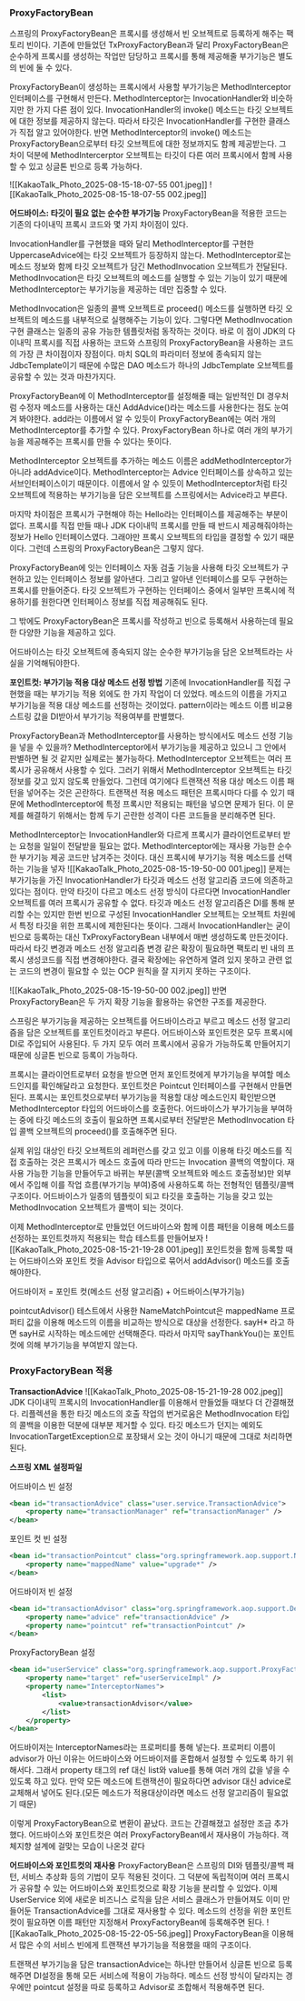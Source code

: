 
### ProxyFactoryBean
스프링의 ProxyFactoryBean은 프록시를 생성해서 빈 오브젝트로 등록하게 해주는 팩토리 빈이다.
기존에 만들었던 TxProxyFactoryBean과 달리 ProxyFactoryBean은 순수하게 프록시를 생성하는 작업만 담당하고
프록시를 통해 제공해줄 부가기능은 별도의 빈에 둘 수 있다.

ProxyFactoryBean이 생성하는 프록시에서 사용할 부가기능은 MethodInterceptor 인터페이스를 구현해서 만든다.
MethodInterceptor는 InvocationHandler와 비슷하지만 한 가지 다른 점이 있다.
InvocationHandler의 invoke() 메소드는 타깃 오브젝트에 대한 정보를 제공하지 않는다. 따라서 타깃은 InvocationHandler를 구현한 클래스가 직접 알고 있어야한다.
반면 MethodInterceptor의 invoke() 메소드는 ProxyFactoryBean으로부터 타깃 오브젝트에 대한 정보까지도 함께 제공받는다.
그 차이 덕분에 MethodIntercerptor 오브젝트는 타깃이 다른 여러 프록시에서 함께 사용할 수 있고 싱글톤 빈으로 등록 가능하다.

![[KakaoTalk_Photo_2025-08-15-18-07-55 001.jpeg]]
![[KakaoTalk_Photo_2025-08-15-18-07-55 002.jpeg]]

**어드바이스: 타깃이 필요 없는 순수한 부가기능**
ProxyFactoryBean을 적용한 코드는 기존의 다이내믹 프록시 코드와 몇 가지 차이점이 있다.

InvocationHandler를 구현했을 때와 달리 MethodInterceptor를 구현한 UppercaseAdvice에는 타깃 오브젝트가 등장하지 않는다.
MethodInterceptor로는 메소드 정보와 함께 타깃 오브젝트가 담긴 MethodInvocation 오브젝트가 전달된다.
MethodInvocation은 타깃 오브젝트의 메소드를 실행할 수 있는 기능이 있기 때문에 MethodInterceptor는 부가기능을 제공하는 데만 집중할 수 있다.

MethodInvocation은 일종의 콜백 오브젝트로 proceed() 메소드를 실행하면 타깃 오브젝트의 메소드를 내부적으로 실행해주는 기능이 있다.
그렇다면 MethodInvocation 구현 클래스는 일종의 공유 가능한 템플릿처럼 동작하는 것이다.
바로 이 점이 JDK의 다이내믹 프록시를 직접 사용하는 코드와 스프링의 ProxyFactoryBean을 사용하는 코드의 가장 큰 차이점이자 장점이다.
마치 SQL의 파라미터 정보에 종속되지 않는 JdbcTemplate이기 때문에 수많은 DAO 메소드가 하나의 JdbcTemplate 오브젝트를 공유할 수 있는 것과 마찬가지다.

ProxyFactoryBean에 이 MethodInterceptor를 설정해줄 때는 일반적인 DI 경우처럼 수정자 메소드를 사용하는 대신
AddAdvice()라는 메소드를 사용한다는 점도 눈여겨 봐야한다.
add라는 이름에서 알 수 있듯이 ProxyFactoryBean에는 여러 개의 MethodInterceptor를 추가할 수 있다.
ProxyFactoryBean 하나로 여러 개의 부가기능을 제공해주는 프록시를 만들 수 있다는 뜻이다.

MethodInterceptor 오브젝트를 추가하는 메소드 이름은 addMethodInterceptor가 아니라 addAdvice이다.
MethodInterceptor는 Advice 인터페이스를 상속하고 있는 서브인터페이스이기 때문이다.
이름에서 알 수 있듯이 MethodInterceptor처럼 타깃 오브젝트에 적용하는 부가기능을 담은 오브젝트를 스프링에서는 Advice라고 부른다.

마지막 차이점은 프록시가 구현해야 하는 Hello라는 인터페이스를 제공해주는 부분이 없다.
프록시를 직접 만들 때나 JDK 다이내믹 프록시를 만들 때 반드시 제공해줘야하는 정보가 Hello 인터페이스였다.
그래야만 프록시 오브젝트의 타입을 결정할 수 있기 때문이다.
그런데 스프링의 ProxyFactoryBean은 그렇지 않다.

ProxyFactoryBean에 잇는 인터페이스 자동 검출 기능을 사용해 타깃 오브젝트가 구현하고 있는 인터페이스 정보를 알아낸다.
그리고 알아낸 인터페이스를 모두 구현하는 프록시를 만들어준다.
타깃 오브젝트가 구현하는 인터페이스 중에서 일부만 프록시에 적용하기를 원한다면 인터페이스 정보를 직접 제공해줘도 된다.

그 밖에도 ProxyFactoryBean은 프록시를 작성하고 빈으로 등록해서 사용하는데 필요한 다양한 기능을 제공하고 있다.

어드바이스는 타깃 오브젝트에 종속되지 않는 순수한 부가기능을 담은 오브젝트라는 사실을 기억해둬야한다.

**포인트컷: 부가기능 적용 대상 메소드 선정 방법**
기존에 InvocationHandler를 직접 구현했을 때는 부가기능 적용 외에도 한 가지 작업이 더 있었다.
메소드의 이름을 가지고 부가기능을 적용 대상 메소드를 선정하는 것이었다.
pattern이라는 메소드 이름 비교용 스트링 값을 DI받아서 부가기능 적용여부를 판별했다.

ProxyFactoryBean과 MethodInterceptor를 사용하는 방식에서도 메소드 선정 기능을 넣을 수 있을까?
MethodInterceptor에서 부가기능을 제공하고 있으니 그 안에서 판별하면 될 것 같지만 실제로는 불가능하다.
MethodInterceptor 오브젝트는 여러 프록시가 공유해서 사용할 수 있다. 그러기 위해서 MethodInterceptor 오브젝트는 타깃 정보를 갖고 있지 않도록 만들었다.
그런데 여기에다 트랜잭션 적용 대상 메소드 이름 패턴을 넣어주는 것은 곤란하다.
트랜잭션 적용 메소드 패턴은 프록시마다 다를 수 있기 때문에 MethodInterceptor에 특정 프록시만 적용되는 패턴을 넣으면 문제가 된다.
이 문제를 해결하기 위해서는 함께 두기 곤란한 성격이 다른 코드들을 분리해주면 된다.

MethodInterceptor는 InvocationHandler와 다르게 프록시가 클라이언트로부터 받는 요청을 일일이 전달받을 필요는 없다.
MethodInterceptor에는 재사용 가능한 순수한 부가기능 제공 코드만 남겨주는 것이다.
대신 프록시에 부가기능 적용 메소드를 선택하는 기능을 넣자
![[KakaoTalk_Photo_2025-08-15-19-50-00 001.jpeg]]
문제는 부가기능을 가진 InvocationHandler가 타깃과 메소드 선정 알고리즘 코드에 의존하고 있다는 점이다.
만약 타깃이 다르고 메소드 선정 방식이 다르다면 InvocationHandler 오브젝트를 여러 프록시가 공유할 수 없다.
타깃과 메소드 선정 알고리즘은 DI를 통해 분리할 수는 있지만 한번 빈으로 구성된 InvocationHandler 오브젝트는
오브젝트 차원에서 특정 타깃을 위한 프록시에 제한된다는 뜻이다.
그래서 InvocationHandler는 굳이 빈으로 등록하는 대신 TxProxyFactoryBean 내부에서 매번 생성하도록 만든것이다.
따라서 타깃 변경과 메소드 선정 알고리즘 변경 같은 확장이 필요하면 팩토리 빈 내의 프록시 생성코드를 직접 변경해야한다.
결국 확장에는 유연하게 열려 있지 못하고 관련 없는 코드의 변경이 필요할 수 있는 OCP 원칙을 잘 지키지 못하는 구조이다.

![[KakaoTalk_Photo_2025-08-15-19-50-00 002.jpeg]]
반면 ProxyFactoryBean은 두 가지 확장 기능을 활용하는 유연한 구조를 제공한다.

스프링은 부가기능을 제공하는 오브젝트를 어드바이스라고 부르고 메소드 선정 알고리즘을 담은 오브젝트를 포인트컷이라고 부른다.
어드바이스와 포인트컷은 모두 프록시에 DI로 주입되어 사용된다. 두 가지 모두 여러 프록시에서 공유가 가능하도록 만들어지기 때문에 싱글톤 빈으로 등록이 가능하다.

프록시는 클라이언트로부터 요청을 받으면 먼저 포인트컷에게 부가기능을 부여할 메소드인지를 확인해달라고 요청한다.
포인트컷은 Pointcut 인터페이스를 구현해서 만들면 된다.
프록시는 포인트컷으로부터 부가기능을 적용할 대상 메소드인지 확인받으면 MethodInterceptor 타입의 어드바이스를 호출한다.
어드바이스가 부가기능을 부여하는 중에 타깃 메소드의 호출이 필요하면 프록시로부터 전달받은 MethodInvocation 타입 콜백 오브젝트의 proceed()를 호출해주면 된다.

실제 위임 대상인 타깃 오브젝트의 레퍼런스를 갖고 있고 이를 이용해 타깃 메소드를 직접 호출하는 것은 프록시가 메소드 호출에 따라 만드는 Invocation 콜백의 역할이다.
재사용 가능한 기능을 만들어두고 바뀌는 부분(콜백 오브젝트와 메소드 호출정보)만 외부에서 주입해 이를 작업 흐름(부가기능 부여)중에 사용하도록 하는
전형적인 템플릿/콜백 구조이다.
어드바이스가 일종의 템플릿이 되고 타깃을 호출하는 기능을 갖고 있는 MethodInvocation 오브젝트가 콜백이 되는 것이다.

이제 MethodInterceptor로 만들었던 어드바이스와 함께 이름 패턴을 이용해 메소드를 선정하는 포인트컷까지 적용되는 학습 테스트를 만들어보자
![[KakaoTalk_Photo_2025-08-15-21-19-28 001.jpeg]]
포인트컷을 함께 등록할 때는 어드바이스와 포인트 컷을 Advisor 타입으로 묶어서 addAdvisor() 메소드를 호출해야한다.

어드바이저 = 포인트 컷(메소드 선정 알고리즘) + 어드바이스(부가기능)

pointcutAdvisor() 테스트에서 사용한 NameMatchPointcut은 mappedName 프로퍼티 값을 이용해 메소드의 이름을 비교하는 방식으로 대상을 선정한다.
sayH* 라고 하면 sayH로 시작하는 메소드에만 선택해준다. 따라서 마지막 sayThankYou()는 포인트 컷에 의해 부가기능을 부여받지 않는다.

### ProxyFactoryBean 적용

**TransactionAdvice**
![[KakaoTalk_Photo_2025-08-15-21-19-28 002.jpeg]]
JDK 다이내믹 프록시의 InvocationHandler를 이용해서 만들었들 때보다 더 간결해졌다.
리플렉션을 통한 타깃 메소드의 호출 작업의 번거로움은 MethodInvocation 타입의 콜백을 이용한 덕분에 대부분 제거할 수 있다.
타깃 메소드가 던지는 예외도 InvocationTargetException으로 포장돼서 오는 것이 아니기 때문에 그대로 처리하면 된다.

**스프링 XML 설정파일**

어드바이스 빈 설정
```xml
<bean id="transactionAdvice" class="user.service.TransactionAdvice">
	<property name="transactionManager" ref="transactionManager" />
</bean>
```

포인트 컷 빈 설정
```xml
<bean id="transactionPointcut" class="org.springframework.aop.support.NameMatchMethodPointcut">
	<property name="mappedName" value="upgrade*" />
</bean>
```

어드바이저 빈 설정
```xml
<bean id="transactionAdvisor" class="org.springframework.aop.support.DefaultPointcutAdvisor">
	<property name="advice" ref="transactionAdvice" />
	<property name="pointcut" ref="transactionPointcut" />
</bean>
```

ProxyFactoryBean 설정
```xml
<bean id="userService" class="org.springframework.aop.support.ProxyFactoryBean">
	<property name="target" ref="userServiceImpl" />
	<property name="InterceptorNames">
		<list>
			<value>transactionAdvisor</value>
		</list>
	</property>
</bean>
```

어드바이저는 InterceptorNames라는 프로퍼티를 통해 넣는다.
프로퍼티 이름이 advisor가 아닌 이유는 어드바이스와 어드바이저를 혼합해서 설정할 수 있도록 하기 위해서다.
그래서 property 태그의 ref 대신 list와 value를 통해 여러 개의 값을 넣을 수 있도록 하고 있다.
만약 모든 메소드에 트랜잭션이 필요하다면 advisor 대신 advice로 교체해서 넣어도 된다.(모든 메소드가 적용대상이라면 메소드 선정 알고리즘이 필요없기 때문)

이렇게 ProxyFactoryBean으로 변환이 끝났다.
코드는 간결해졌고 설정만 조금 추가했다. 어드바이스와 포인트컷은 여러 ProxyFactoryBean에서 재사용이 가능하다.
객체지향 설계에 걸맞는 모습이 나온것 같다

**어드바이스와 포인트컷의 재사용**
ProxyFactoryBean은 스프링의 DI와 템플릿/콜백 패턴, 서비스 추상화 등의 기법이 모두 적용된 것이다.
그 덕분에 독립적이며 여러 프록시가 공유할 수 있는 어드바이스와 포인트컷으로 확장 기능을 분리할 수 있었다.
이제 UserService 외에 새로운 비즈니스 로직을 담은 서비스 클래스가 만들어져도 이미 만들어둔 TransactionAdvice를 그대로 재사용할 수 있다.
메소드의 선정을 위한 포인트컷이 필요하면 이름 패턴만 지정해서 ProxyFactoryBean에 등록해주면 된다.
![[KakaoTalk_Photo_2025-08-15-22-05-56.jpeg]]
ProxyFactoryBean을 이용해서 많은 수의 서비스 빈에게 트랜잭션 부가기능을 적용했을 때의 구조이다.

트랜잭션 부가기능을 담은 transactionAdvice는 하나만 만들어서 싱글톤 빈으로 등록해주면 DI설정을 통해 모든 서비스에 적용이 가능하다.
메소드 선정 방식이 달라지는 경우에만 pointcut 설정을 따로 등록하고 Advisor로 조합해서 적용해주면 된다.